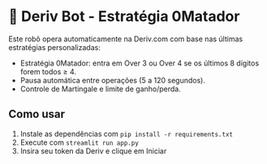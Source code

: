 
# 🤖 Deriv Bot - Estratégia 0Matador

Este robô opera automaticamente na Deriv.com com base nas últimas estratégias personalizadas:

- Estratégia 0Matador: entra em Over 3 ou Over 4 se os últimos 8 dígitos forem todos ≥ 4.
- Pausa automática entre operações (5 a 120 segundos).
- Controle de Martingale e limite de ganho/perda.

## Como usar
1. Instale as dependências com `pip install -r requirements.txt`
2. Execute com `streamlit run app.py`
3. Insira seu token da Deriv e clique em Iniciar
